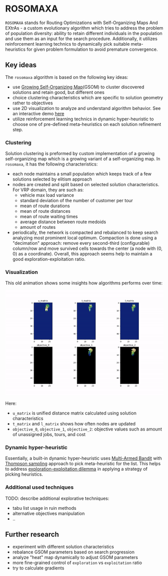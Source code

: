 # ROSOMAXA

`ROSOMAXA` stands for Routing Optimizations with Self-Organizing Maps And EXtrAs - a custom evolutionary algorithm which
tries to address the problem of population diversity: ability to retain different individuals in the population and use
them as an input for the search procedure. Additionally, it utilizes reinforcement learning technics to dynamically pick
suitable meta-heuristics for given problem formulation to avoid premature convergence.


## Key ideas

The `rosomaxa` algorithm is based on the following key ideas:

* use [Growing Self-Organizing Map](https://en.wikipedia.org/wiki/Growing_self-organizing_map)(GSOM) to cluster discovered solutions and retain good, but different ones
* choice clustering characteristics which are specific to solution geometry rather to objectives
* use 2D visualization to analyze and understand algorithm behavior. See an interactive demo [here](https://reinterpretcat.github.io/heuristics/www/)
* utilize reinforcement learning technics in dynamic hyper-heuristic to choose one of pre-defined meta-heuristics on each solution refinement step.


### Clustering

Solution clustering is preformed by custom implementation of a growing self-organizing map which is a growing variant
of a self-organizing map. In `rosomaxa`, it has the following characteristics:

* each node maintains a small population which keeps track of a few solutions selected by elitism approach
* nodes are created and split based on selected solution characteristics. For VRP domain, they are such as:
     - vehicle max load variance
     - standard deviation of the number of customer per tour
     - mean of route durations
     - mean of route distances
     - mean of route waiting times
     - average distance between route medoids
     - amount of routes
* periodically, the network is compacted and rebalanced to keep search analyzing most prominent local optimum.
  Compaction is done using a "decimation" approach: remove every second-third (configurable) column/row and move
  survived cells towards the center (a node with (0, 0) as a coordinate). Overall, this approach seems help to maintain
  a good exploration-exploitation ratio.


### Visualization

This old animation shows some insights how algorithms performs over time:

![Visualization example](../../images/rosomaxa.gif "Visualization")

Here:
* `u_matrix` is unified distance matrix calculated using solution characteristics
* `t_matrix` and `l_matrix` shows how often nodes are updated
* `objective_0`, `objective_1`, `objective_2`: objective values such as amount of unassigned jobs, tours, and cost


### Dynamic hyper-heuristic

Essentially, a built-in dynamic hyper-heuristic uses [Multi-Armed Bandit](https://en.wikipedia.org/wiki/Multi-armed_bandit)
with [Thompson sampling](https://en.wikipedia.org/wiki/Thompson_sampling) approach to pick meta-heuristic for the list.
This helps to address [exploration-exploitation dilemma](https://en.wikipedia.org/wiki/Exploration-exploitation_dilemma)
in applying a strategy of picking heuristics.


### Additional used techniques

TODO: describe additional explorative techniques:

- tabu list usage in ruin methods
- alternative objectives manipulation
- ..


## Further research

* experiment with different solution characteristics
* rebalance GSOM parameters based on search progression
* analyze "heat" map dynamically to adjust GSOM parameters
* more fine-grained control of `exploration` vs `exploitation` ratio
* try to calculate gradients